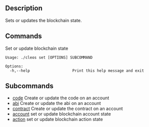 ## Description
Sets or updates the blockchain state.
## Commands

Set or update blockchain state

```shell
Usage: ./cleos set [OPTIONS] SUBCOMMAND

Options:
  -h,--help                   Print this help message and exit
```

## Subcommands
  
- [code](set-code)                       Create or update the code on an account
- [abi](set-abi)                         Create or update the abi on an account
- [contract](set-contract)                    Create or update the contract on an account
- [account](set-account)                     set or update blockchain account state
- [action](set-action)                      set or update blockchain action state

